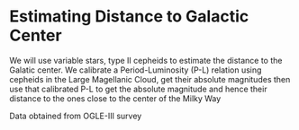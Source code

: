 # Estimating Distance to Galactic Center

We will use variable stars, type II cepheids to estimate the distance to the Galatic center. We calibrate a Period-Luminosity (P-L) relation using cepheids in the Large Magellanic Cloud, get their absolute magnitudes then use that calibrated P-L to get the absolute magnitude and hence their distance to the ones close to the center of the Milky Way

Data obtained from OGLE-III survey
